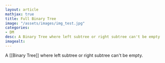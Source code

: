 ```yaml
---
layout: article
mathjax: true
title: Full Binary Tree
image: "/assets/images/img_test.jpg"
categories:
- DM
desc: A Binary Tree where left subtree or right subtree can't be empty. 
imagealt: 
---
```


A [[Binary Tree]] where left subtree or right subtree can't be empty.